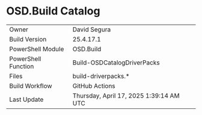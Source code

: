﻿# OSD.Build Catalog

| | |
|-|-|
| Owner | David Segura |
| Build Version | 25.4.17.1 |
| PowerShell Module | OSD.Build |
| PowerShell Function | Build-OSDCatalogDriverPacks |
| Files | build-driverpacks.* |
| Build Workflow | GitHub Actions |
| Last Update | Thursday, April 17, 2025 1:39:14 AM UTC |

